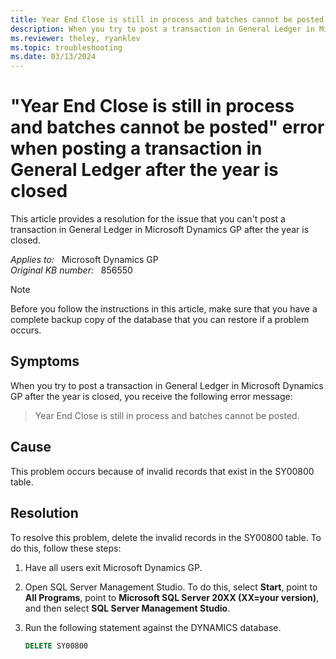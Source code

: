 ```yaml
---
title: Year End Close is still in process and batches cannot be posted error when posting a transaction after the year is closed
description: When you try to post a transaction in General Ledger in Microsoft Dynamics GP after the year is closed, you receive the error message that states Year End Close is still in process and batches cannot be posted. Provides a resolution.
ms.reviewer: theley, ryanklev
ms.topic: troubleshooting
ms.date: 03/13/2024
---
```

# "Year End Close is still in process and batches cannot be posted" error when posting a transaction in General Ledger after the year is closed

This article provides a resolution for the issue that you can't post a transaction in General Ledger in Microsoft Dynamics GP after the year is closed.

_Applies to:_ &nbsp; Microsoft Dynamics GP  
_Original KB number:_ &nbsp; 856550

> [!NOTE]
> Before you follow the instructions in this article, make sure that you have a complete backup copy of the database that you can restore if a problem occurs.

## Symptoms

When you try to post a transaction in General Ledger in Microsoft Dynamics GP after the year is closed, you receive the following error message:

> Year End Close is still in process and batches cannot be posted.

## Cause

This problem occurs because of invalid records that exist in the SY00800 table.

## Resolution

To resolve this problem, delete the invalid records in the SY00800 table. To do this, follow these steps:

1. Have all users exit Microsoft Dynamics GP.

2. Open SQL Server Management Studio. To do this, select **Start**, point to **All Programs**, point to **Microsoft SQL Server 20XX (XX=your version)**, and then select **SQL Server Management Studio**.

3. Run the following statement against the DYNAMICS database.

   ```sql
   DELETE SY00800
   ```
